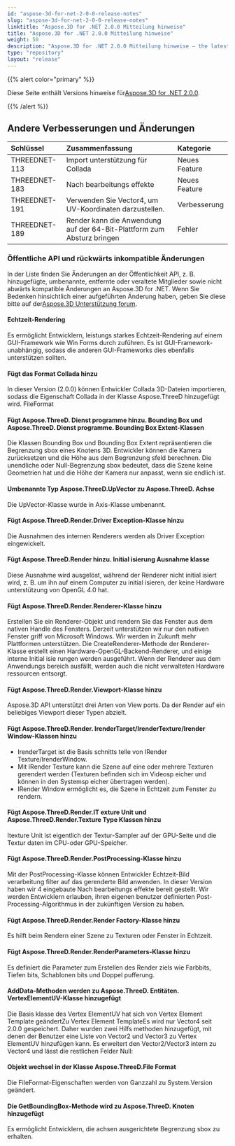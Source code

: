 ```yaml
---
id: "aspose-3d-for-net-2-0-0-release-notes"
slug: "aspose-3d-for-net-2-0-0-release-notes"
linktitle: "Aspose.3D for .NET 2.0.0 Mitteilung hinweise"
title: "Aspose.3D for .NET 2.0.0 Mitteilung hinweise"
weight: 50
description: "Aspose.3D for .NET 2.0.0 Mitteilung hinweise – the latest updates and fixes."
type: "repository"
layout: "release"
---
```

{{% alert color="primary" %}} 

Diese Seite enthält Versions hinweise für[Aspose.3D for .NET 2.0.0](https://www.nuget.org/packages/Aspose.3D/2.0.0).

{{% /alert %}} 
## **Andere Verbesserungen und Änderungen**

|**Schlüssel**|**Zusammenfassung**|**Kategorie**|
|:- |:- |:- |
|THREEDNET-113|Import unterstützung für Collada|Neues Feature|
|THREEDNET-183|Nach bearbeitungs effekte|Neues Feature|
|THREEDNET-191|Verwenden Sie Vector4, um UV-Koordinaten darzustellen.|Verbesserung|
|THREEDNET-189|Render kann die Anwendung auf der 64-Bit-Plattform zum Absturz bringen|Fehler|
### **Öffentliche API und rückwärts inkompatible Änderungen**
In der Liste finden Sie Änderungen an der Öffentlichkeit API, z. B. hinzugefügte, umbenannte, entfernte oder veraltete Mitglieder sowie nicht abwärts kompatible Änderungen an Aspose.3D for .NET. Wenn Sie Bedenken hinsichtlich einer aufgeführten Änderung haben, geben Sie diese bitte auf der[Aspose.3D Unterstützung forum](https://forum.aspose.com/c/3d/18).
#### **Echtzeit-Rendering**
Es ermöglicht Entwicklern, leistungs starkes Echtzeit-Rendering auf einem GUI-Framework wie Win Forms durch zuführen. Es ist GUI-Framework-unabhängig, sodass die anderen GUI-Frameworks dies ebenfalls unterstützen sollten.
#### **Fügt das Format Collada hinzu**
In dieser Version (2.0.0) können Entwickler Collada 3D-Dateien importieren, sodass die Eigenschaft Collada in der Klasse Aspose.ThreeD hinzugefügt wird. FileFormat
#### **Fügt Aspose.ThreeD. Dienst programme hinzu. Bounding Box und Aspose.ThreeD. Dienst programme. Bounding Box Extent-Klassen**
Die Klassen Bounding Box und Bounding Box Extent repräsentieren die Begrenzung sbox eines Knotens 3D. Entwickler können die Kamera zurücksetzen und die Höhe aus dem Begrenzung sfeld berechnen. Die unendliche oder Null-Begrenzung sbox bedeutet, dass die Szene keine Geometrien hat und die Höhe der Kamera nur anpasst, wenn sie endlich ist.
#### **Umbenannte Typ Aspose.ThreeD.UpVector zu Aspose.ThreeD. Achse**
Die UpVector-Klasse wurde in Axis-Klasse umbenannt.
#### **Fügt Aspose.ThreeD.Render.Driver Exception-Klasse hinzu**
Die Ausnahmen des internen Renderers werden als Driver Exception eingewickelt.
#### **Fügt Aspose.ThreeD.Render hinzu. Initial isierung Ausnahme klasse**
Diese Ausnahme wird ausgelöst, während der Renderer nicht initial isiert wird, z. B. um ihn auf einem Computer zu initial isieren, der keine Hardware unterstützung von OpenGL 4.0 hat.
#### **Fügt Aspose.ThreeD.Render.Renderer-Klasse hinzu**
Erstellen Sie ein Renderer-Objekt und rendern Sie das Fenster aus dem nativen Handle des Fensters. Derzeit unterstützen wir nur den nativen Fenster griff von Microsoft Windows. Wir werden in Zukunft mehr Plattformen unterstützen. Die CreateRenderer-Methode der Renderer-Klasse erstellt einen Hardware-OpenGL-Backend-Renderer, und einige interne Initial isie rungen werden ausgeführt. Wenn der Renderer aus dem Anwendungs bereich ausfällt, werden auch die nicht verwalteten Hardware ressourcen entsorgt.
#### **Fügt Aspose.ThreeD.Render.Viewport-Klasse hinzu**
Aspose.3D API unterstützt drei Arten von View ports. Da der Render auf ein beliebiges Viewport dieser Typen abzielt.
#### **Fügt Aspose.ThreeD.Render. IrenderTarget/IrenderTexture/Irender Window-Klassen hinzu**
- IrenderTarget ist die Basis schnitts telle von IRender Texture/IrenderWindow.
- Mit IRender Texture kann die Szene auf eine oder mehrere Texturen gerendert werden (Texturen befinden sich im Videosp eicher und können in den Systemsp eicher übertragen werden).
- IRender Window ermöglicht es, die Szene in Echtzeit zum Fenster zu rendern.
#### **Fügt Aspose.ThreeD.Render.IT exture Unit und Aspose.ThreeD.Render.Texture Type Klassen hinzu**
Itexture Unit ist eigentlich der Textur-Sampler auf der GPU-Seite und die Textur daten im CPU-oder GPU-Speicher.
#### **Fügt Aspose.ThreeD.Render.PostProcessing-Klasse hinzu**
Mit der PostProcessing-Klasse können Entwickler Echtzeit-Bild verarbeitung filter auf das gerenderte Bild anwenden. In dieser Version haben wir 4 eingebaute Nach bearbeitungs effekte bereit gestellt. Wir werden Entwicklern erlauben, ihren eigenen benutzer definierten Post-Processing-Algorithmus in der zukünftigen Version zu haben.
#### **Fügt Aspose.ThreeD.Render.Render Factory-Klasse hinzu**
Es hilft beim Rendern einer Szene zu Texturen oder Fenster in Echtzeit.
#### **Fügt Aspose.ThreeD.Render.RenderParameters-Klasse hinzu**
Es definiert die Parameter zum Erstellen des Render ziels wie Farbbits, Tiefen bits, Schablonen bits und Doppel pufferung.
#### **AddData-Methoden werden zu Aspose.ThreeD. Entitäten. VertexElementUV-Klasse hinzugefügt**
Die Basis klasse des Vertex ElementUV hat sich von Vertex Element Template geändert<Vector2>Zu Vertex Element Template<Vector4>Es wird nur Vector4 seit 2.0.0 gespeichert. Daher wurden zwei Hilfs methoden hinzugefügt, mit denen der Benutzer eine Liste von Vector2 und Vector3 zu Vertex ElementUV hinzufügen kann. Es erweitert den Vector2/Vector3 intern zu Vector4 und lässt die restlichen Felder Null:
#### **Objekt wechsel in der Klasse Aspose.ThreeD.File Format**
Die FileFormat-Eigenschaften werden von Ganzzahl zu System.Version geändert.
#### **Die GetBoundingBox-Methode wird zu Aspose.ThreeD. Knoten hinzugefügt**
Es ermöglicht Entwicklern, die achsen ausgerichtete Begrenzung sbox zu erhalten.
